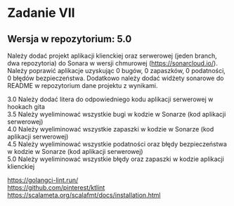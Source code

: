 # Zadanie VII

## Wersja w repozytorium: 5.0

Należy dodać projekt aplikacji klienckiej oraz serwerowej (jeden
branch, dwa repozytoria) do Sonara w wersji chmurowej
(https://sonarcloud.io/). Należy poprawić aplikacje uzyskując 0 bugów,
0 zapaszków, 0 podatności, 0 błędów bezpieczeństwa. Dodatkowo należy
dodać widżety sonarowe do README w repozytorium dane projektu z
wynikami.  

3.0 Należy dodać litera do odpowiedniego kodu aplikacji serwerowej w
hookach gita  
3.5 Należy wyeliminować wszystkie bugi w kodzie w Sonarze (kod
aplikacji serwerowej)  
4.0 Należy wyeliminować wszystkie zapaszki w kodzie w Sonarze (kod
aplikacji serwerowej)  
4.5 Należy wyeliminować wszystkie podatności oraz błędy bezpieczeństwa
w kodzie w Sonarze (kod aplikacji serwerowej)  
5.0 Należy wyeliminować wszystkie błędy oraz zapaszki w kodzie
aplikacji klienckiej

https://golangci-lint.run/  
https://github.com/pinterest/ktlint  
https://scalameta.org/scalafmt/docs/installation.html  

